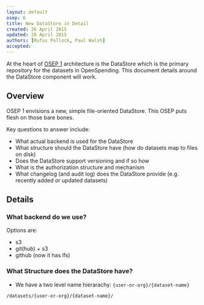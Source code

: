 ```yaml
---
layout: default
osep: 6
title: New DataStore in Detail
created: 26 April 2015
updated: 26 April 2015
authors: [Rufus Pollock, Paul Walsh]
accepted: 
---
```


At the heart of [OSEP 1][osep1] architecture is the DataStore which is the primary repository for the datasets in OpenSpending. This document details around the DataStore component will work.

[osep1]: ./01-approach-and-architecture-of-openspending.html

## Overview

OSEP 1 envisions a new, simple file-oriented DataStore. This OSEP puts flesh on those bare bones.

Key questions to answer include:

* What actual backend is used for the DataStore
* What structure should the DataStore have (how do datasets map to files on disk)
* Does the DataStore support versioning and if so how
* What is the authorization structure and mechanism
* What changelog (and audit log) does the DataStore provide (e.g. recently added or updated datasets)

## Details

### What backend do we use?

Options are:

* s3
* git(hub) + s3
* github (now it has lfs)

### What Structure does the DataStore have?

* We have a two level name hierarachy: `{user-or-org}/{dataset-name}`

```
/datasets/{user-or-org}/{dataset-name}/
```


